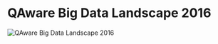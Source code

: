# QAware Big Data Landscape 2016

![QAware Big Data Landscape 2016](https://github.com/qaware/big-data-landscape/blob/master/big-data-landscape-2016.jpg "QAware Big Data Landscape 2016")
